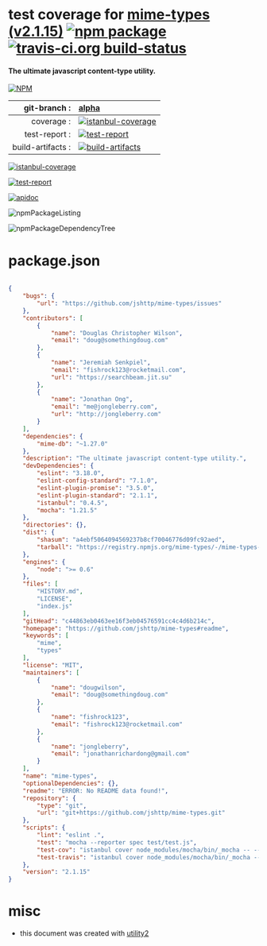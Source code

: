 # test coverage for  [mime-types (v2.1.15)](https://github.com/jshttp/mime-types#readme)  [![npm package](https://img.shields.io/npm/v/npmtest-mime-types.svg?style=flat-square)](https://www.npmjs.org/package/npmtest-mime-types) [![travis-ci.org build-status](https://api.travis-ci.org/npmtest/node-npmtest-mime-types.svg)](https://travis-ci.org/npmtest/node-npmtest-mime-types)
#### The ultimate javascript content-type utility.

[![NPM](https://nodei.co/npm/mime-types.png?downloads=true)](https://www.npmjs.com/package/mime-types)

| git-branch : | [alpha](https://github.com/npmtest/node-npmtest-mime-types/tree/alpha)|
|--:|:--|
| coverage : | [![istanbul-coverage](https://npmtest.github.io/node-npmtest-mime-types/build/coverage.badge.svg)](https://npmtest.github.io/node-npmtest-mime-types/build/coverage.html/index.html)|
| test-report : | [![test-report](https://npmtest.github.io/node-npmtest-mime-types/build/test-report.badge.svg)](https://npmtest.github.io/node-npmtest-mime-types/build/test-report.html)|
| build-artifacts : | [![build-artifacts](https://npmtest.github.io/node-npmtest-mime-types/glyphicons_144_folder_open.png)](https://github.com/npmtest/node-npmtest-mime-types/tree/gh-pages/build)|

[![istanbul-coverage](https://npmtest.github.io/node-npmtest-mime-types/build/screenCapture.buildCustomOrg.browser.coverage.html.png)](https://npmtest.github.io/node-npmtest-mime-types/build/coverage.html/index.html)

[![test-report](https://npmtest.github.io/node-npmtest-mime-types/build/screenCapture.buildCustomOrg.browser.%252Fhome%252Ftravis%252Fbuild%252Fnpmtest%252Fnode-npmtest-mime-types%252Ftmp%252Fbuild%252Ftest-report.html.png)](https://npmtest.github.io/node-npmtest-mime-types/build/test-report.html)

[![apidoc](https://npmdoc.github.io/node-npmdoc-mime-types/build/screenCapture.buildApidoc.browser.%252Fhome%252Ftravis%252Fbuild%252Fnpmdoc%252Fnode-npmdoc-mime-types%252Ftmp%252Fbuild%252Fapidoc.html.png)](https://npmdoc.github.io/node-npmdoc-mime-types/build/apidoc.html)

![npmPackageListing](https://npmtest.github.io/node-npmtest-mime-types/build/screenCapture.npmPackageListing.svg)

![npmPackageDependencyTree](https://npmtest.github.io/node-npmtest-mime-types/build/screenCapture.npmPackageDependencyTree.svg)



# package.json

```json

{
    "bugs": {
        "url": "https://github.com/jshttp/mime-types/issues"
    },
    "contributors": [
        {
            "name": "Douglas Christopher Wilson",
            "email": "doug@somethingdoug.com"
        },
        {
            "name": "Jeremiah Senkpiel",
            "email": "fishrock123@rocketmail.com",
            "url": "https://searchbeam.jit.su"
        },
        {
            "name": "Jonathan Ong",
            "email": "me@jongleberry.com",
            "url": "http://jongleberry.com"
        }
    ],
    "dependencies": {
        "mime-db": "~1.27.0"
    },
    "description": "The ultimate javascript content-type utility.",
    "devDependencies": {
        "eslint": "3.18.0",
        "eslint-config-standard": "7.1.0",
        "eslint-plugin-promise": "3.5.0",
        "eslint-plugin-standard": "2.1.1",
        "istanbul": "0.4.5",
        "mocha": "1.21.5"
    },
    "directories": {},
    "dist": {
        "shasum": "a4ebf5064094569237b8cf70046776d09fc92aed",
        "tarball": "https://registry.npmjs.org/mime-types/-/mime-types-2.1.15.tgz"
    },
    "engines": {
        "node": ">= 0.6"
    },
    "files": [
        "HISTORY.md",
        "LICENSE",
        "index.js"
    ],
    "gitHead": "c44863eb0463ee16f3eb04576591cc4c4d6b214c",
    "homepage": "https://github.com/jshttp/mime-types#readme",
    "keywords": [
        "mime",
        "types"
    ],
    "license": "MIT",
    "maintainers": [
        {
            "name": "dougwilson",
            "email": "doug@somethingdoug.com"
        },
        {
            "name": "fishrock123",
            "email": "fishrock123@rocketmail.com"
        },
        {
            "name": "jongleberry",
            "email": "jonathanrichardong@gmail.com"
        }
    ],
    "name": "mime-types",
    "optionalDependencies": {},
    "readme": "ERROR: No README data found!",
    "repository": {
        "type": "git",
        "url": "git+https://github.com/jshttp/mime-types.git"
    },
    "scripts": {
        "lint": "eslint .",
        "test": "mocha --reporter spec test/test.js",
        "test-cov": "istanbul cover node_modules/mocha/bin/_mocha -- --reporter dot test/test.js",
        "test-travis": "istanbul cover node_modules/mocha/bin/_mocha --report lcovonly -- --reporter dot test/test.js"
    },
    "version": "2.1.15"
}
```



# misc
- this document was created with [utility2](https://github.com/kaizhu256/node-utility2)
